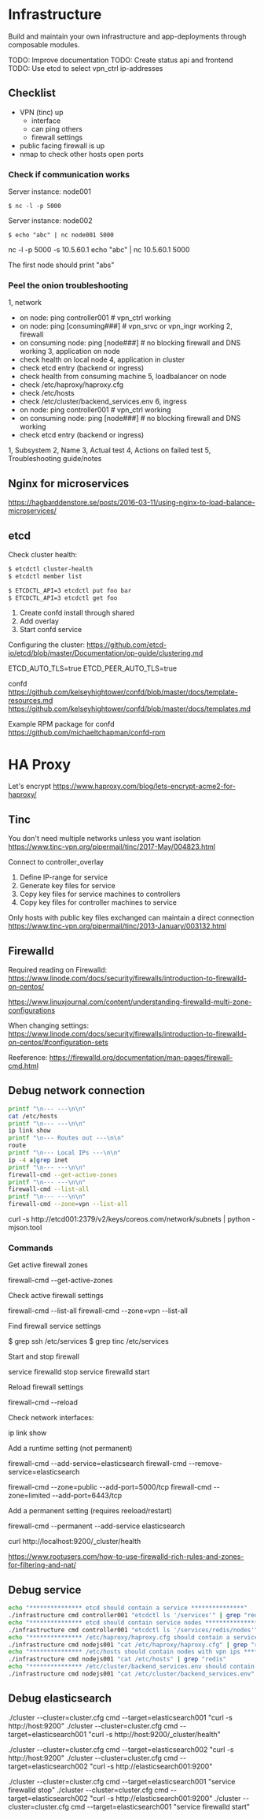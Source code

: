 # Infrastructure
Build and maintain your own infrastructure and app-deployments through composable modules.

TODO: Improve documentation
TODO: Create status api and frontend 
TODO: Use etcd to select vpn_ctrl ip-addresses

## Checklist
- VPN (tinc) up
  - interface
  - can ping others
  - firewall settings
- public facing firewall is up
- nmap to check other hosts open ports

### Check if communication works

Server instance: node001
```
$ nc -l -p 5000
```

Server instance: node002
```
$ echo "abc" | nc node001 5000
```

nc -l -p 5000 -s 10.5.60.1
echo "abc" | nc 10.5.60.1 5000

The first node should print "abs"

### Peel the onion troubleshooting

1, network
- on node: ping controller001 # vpn_ctrl working
- on node: ping [consuming###] # vpn_srvc or vpn_ingr working
2, firewall
- on consuming node: ping [node###] # no blocking firewall and DNS working
3, application on node
- check health on local node
4, application in cluster
- check etcd entry (backend or ingress)
- check health from consuming machine
5, loadbalancer on node
- check /etc/haproxy/haproxy.cfg
- check /etc/hosts
- check /etc/cluster/backend_services.env
6, ingress
- on node: ping controller001 # vpn_ctrl working
- on consuming node: ping [node###] # no blocking firewall and DNS working
- check etcd entry (backend or ingress)


1, Subsystem
2, Name
3, Actual test
4, Actions on failed test
5, Troubleshooting guide/notes

## Nginx for microservices
https://hagbarddenstore.se/posts/2016-03-11/using-nginx-to-load-balance-microservices/

## etcd
Check cluster health:

```sh
$ etcdctl cluster-health
$ etcdctl member list
```

```sh
$ ETCDCTL_API=3 etcdctl put foo bar
$ ETCDCTL_API=3 etcdctl get foo
```

1. Create confd install through shared
2. Add overlay
3. Start confd service

Configuring the cluster:
https://github.com/etcd-io/etcd/blob/master/Documentation/op-guide/clustering.md

ETCD_AUTO_TLS=true
ETCD_PEER_AUTO_TLS=true

confd
https://github.com/kelseyhightower/confd/blob/master/docs/template-resources.md
https://github.com/kelseyhightower/confd/blob/master/docs/templates.md

Example RPM package for confd
https://github.com/michaeltchapman/confd-rpm

# HA Proxy
Let's encrypt
https://www.haproxy.com/blog/lets-encrypt-acme2-for-haproxy/

## Tinc
You don't need multiple networks unless you want isolation
https://www.tinc-vpn.org/pipermail/tinc/2017-May/004823.html


Connect to controller_overlay
1. Define IP-range for service
2. Generate key files for service
3. Copy key files for service machines to controllers
4. Copy key files for controller machines to service

Only hosts with public key files exchanged can maintain a direct connection
https://www.tinc-vpn.org/pipermail/tinc/2013-January/003132.html 

## Firewalld
Required reading on Firewalld:
https://www.linode.com/docs/security/firewalls/introduction-to-firewalld-on-centos/

https://www.linuxjournal.com/content/understanding-firewalld-multi-zone-configurations

When changing settings:
https://www.linode.com/docs/security/firewalls/introduction-to-firewalld-on-centos/#configuration-sets

Reeference:
https://firewalld.org/documentation/man-pages/firewall-cmd.html


## Debug network connection
```sh
printf "\n--- ---\n\n"
cat /etc/hosts
printf "\n--- ---\n\n"
ip link show
printf "\n--- Routes out ---\n\n"
route
printf "\n--- Local IPs ---\n\n"
ip -4 a|grep inet
printf "\n--- ---\n\n"
firewall-cmd --get-active-zones
printf "\n--- ---\n\n"
firewall-cmd --list-all
printf "\n--- ---\n\n"
firewall-cmd --zone=vpn --list-all
```

curl -s http://etcd001:2379/v2/keys/coreos.com/network/subnets | python -mjson.tool

### Commands
Get active firewall zones

  firewall-cmd --get-active-zones

Check active firewall settings

  firewall-cmd --list-all
  firewall-cmd --zone=vpn --list-all

Find firewall service settings

  $ grep ssh /etc/services
  $ grep tinc /etc/services

Start and stop firewall

  service firewalld stop
  service firewalld start

Reload firewall settings

  firewall-cmd --reload

Check network interfaces:

  ip link show

Add a runtime setting (not permanent)

  firewall-cmd --add-service=elasticsearch
  firewall-cmd --remove-service=elasticsearch

  firewall-cmd --zone=public --add-port=5000/tcp
  firewall-cmd --zone=limited --add-port=6443/tcp

Add a permanent setting (requires reeload/restart)

  firewall-cmd --permanent --add-service elasticsearch

curl http://localhost:9200/_cluster/health

https://www.rootusers.com/how-to-use-firewalld-rich-rules-and-zones-for-filtering-and-nat/

## Debug service

```sh
echo "*************** etcd should contain a service ***************"
./infrastructure cmd controller001 "etcdctl ls '/services'" | grep "redis"
echo "*************** etcd should contain service nodes ***************"
./infrastructure cmd controller001 "etcdctl ls '/services/redis/nodes'"
echo "*************** /etc/haproxy/haproxy.cfg should contain a service and nodes ***************"
./infrastructure cmd nodejs001 "cat /etc/haproxy/haproxy.cfg" | grep "redis"
echo "*************** /etc/hosts should contain nodes with vpn ips ***************"
./infrastructure cmd nodejs001 "cat /etc/hosts" | grep "redis"
echo "*************** /etc/cluster/backend_services.env should contain service vars ***************"
./infrastructure cmd nodejs001 "cat /etc/cluster/backend_services.env" | grep "REDIS_"
```

## Debug elasticsearch
./cluster --cluster=cluster.cfg cmd --target=elasticsearch001 "curl -s http://host:9200"
./cluster --cluster=cluster.cfg cmd --target=elasticsearch001 "curl -s http://host:9200/_cluster/health"

./cluster --cluster=cluster.cfg cmd --target=elasticsearch002 "curl -s http://host:9200"
./cluster --cluster=cluster.cfg cmd --target=elasticsearch002 "curl -s http://elasticsearch001:9200"

./cluster --cluster=cluster.cfg cmd --target=elasticsearch001 "service firewalld stop"
./cluster --cluster=cluster.cfg cmd --target=elasticsearch002 "curl -s http://elasticsearch001:9200"
./cluster --cluster=cluster.cfg cmd --target=elasticsearch001 "service firewalld start"

